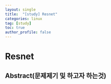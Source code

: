 ```yaml
---
layout: single
title:  "[study] Resnet"
categories: linux
tag: [study]
toc: true
author_profile: false
---
```



# Resnet

## Abstract(문제제기 및 하고자 하는것)
<p></p>


